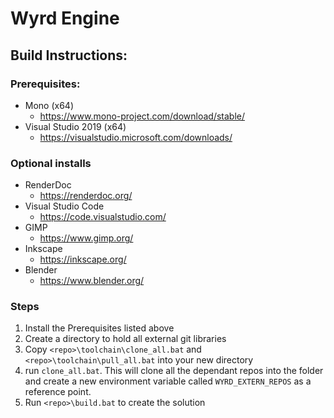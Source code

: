 # Wyrd Engine

## Build Instructions:
### Prerequisites:
- Mono (x64)
  - https://www.mono-project.com/download/stable/
- Visual Studio 2019 (x64)
  - https://visualstudio.microsoft.com/downloads/

### Optional installs
- RenderDoc 
  - https://renderdoc.org/
- Visual Studio Code 
  - https://code.visualstudio.com/
- GIMP
  - https://www.gimp.org/
- Inkscape
  - https://inkscape.org/
- Blender
  - https://www.blender.org/

### Steps
1. Install the Prerequisites listed above
2. Create a directory to hold all external git libraries
3. Copy `<repo>\toolchain\clone_all.bat` and `<repo>\toolchain\pull_all.bat` into your new directory
4. run `clone_all.bat`. This will clone all the dependant repos into the folder and create a new environment variable called `WYRD_EXTERN_REPOS` as a reference point.
5. Run `<repo>\build.bat` to create the solution
